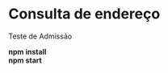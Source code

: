 # Consulta de endereço
Teste de Admissão



<strong>npm install</strong><br>
<strong>npm start</strong>